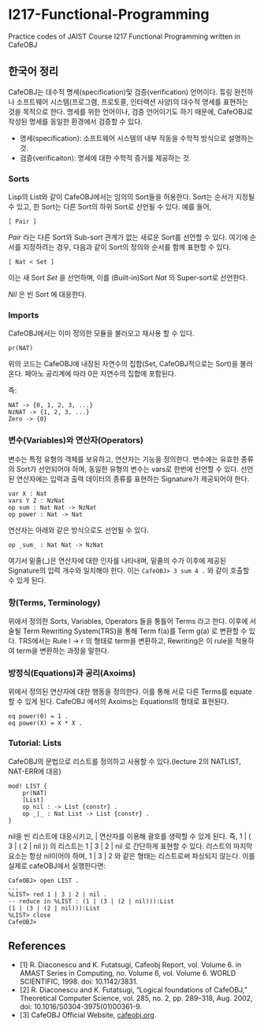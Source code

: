 # I217-Functional-Programming
Practice codes of JAIST Course I217 Functional Programming written in CafeOBJ

## 한국어 정리
CafeOBJ는 대수적 명세(specification)및 검증(verification) 언어이다. 튜링 완전하나 소프트웨어 시스템(프로그램, 프로토콜, 인터랙션 사양)의 대수적 명세를 표현하는 것을 목적으로 한다. 명세를 위한 언어이나, 검증 언어이기도 하기 때문에, CafeOBJ로 작성된 명세를 동일한 환경에서 검증할 수 있다.

* 명세(specification): 소프트웨어 시스템의 내부 작동을 수학적 방식으로 설명하는 것.
* 검증(verificaiton): 명세에 대한 수학적 증거를 제공하는 것.



### Sorts
Lisp의 List와 같이 CafeOBJ에서는 임의의 Sort들을 허용한다. Sort는 순서가 지정될 수 있고, 한 Sort는 다른 Sort의 하위 Sort로 선언될 수 있다. 예를 들어,

```
[ Pair ]
```

_Pair_ 라는 다른 Sort와 Sub-sort 관계가 없는 새로운 Sort를 선언할 수 있다. 여기에 순서를 지정하려는 경우, 다음과 같이 Sort의 정의와 순서를 함께 표현할 수 있다.

```
[ Nat < Set ]
```

이는 새 Sort _Set_ 을 선언하며, 이를 (Built-in)Sort _Nat_ 의 Super-sort로 선언한다.

_Nil_ 은 빈 Sort 에 대응한다.

### Imports
CafeOBJ에서는 이미 정의한 모듈을 불러오고 재사용 할 수 있다.

```
pr(NAT)
```

위의 코드는 CafeOBJ에 내장된 자연수의 집합(Set, CafeOBJ적으로는 Sort)을 불러온다. 페아노 공리계에 따라 0은 자연수의 집합에 포함된다.

즉:

```
NAT -> {0, 1, 2, 3, ...}
NzNAT -> {1, 2, 3, ...}
Zero -> {0}
```

### 변수(Variables)와 연산자(Operators)
변수는 특정 유형의 객체를 보유하고, 연산자는 기능을 정의한다. 변수에는 유효한 종류의 Sort가 선언되어야 하며, 동일한 유형의 변수는 vars로 한번에 선언할 수 있다. 선언된 연산자에는 입력과 출력 데이터의 종류를 표현하는 Signature가 제공되어야 한다. 

```
var X : Nat
vars Y Z : NzNat
op sum : Nat Nat -> NzNat
op power : Nat -> Nat
```

연산자는 아래와 같은 방식으로도 선언될 수 있다.

```
op _sum_ : Nat Nat -> NzNat
```

여기서 밑줄(_)은 연산자에 대한 인자를 나타내며, 밑줄의 수가 이후에 제공된 Signature의 입력 개수와 일치해야 한다. 이는 ```CafeOBJ> 3 sum 4 .``` 와 같이 호출할 수 있게 된다.

### 항(Terms, Terminology)
위에서 정의한 Sorts, Variables, Operators 들을 통틀어 Terms 라고 한다. 이후에 서술될 Term Rewriting System(TRS)을 통해 Term f(a)를 Term g(a) 로 변환할 수 있다. TRS에서는 Rule l -> r 의 형태로 term을 변환하고, Rewriting은 이 rule을 적용하여 term을 변환하는 과정을 말한다.

### 방정식(Equations)과 공리(Axoims)
위에서 정의된 연산자에 대한 행동을 정의한다. 이를 통해 서로 다른 Terms를 equate 할 수 있게 된다. CafeOBJ 에서의 Axoims는 Equations의 형태로 표현된다.

```
eq power(0) = 1 .
eq power(X) = X * X .
```

### Tutorial: Lists
CafeOBJ의 문법으로 리스트를 정의하고 사용할 수 있다.(lecture 2의 NATLIST, NAT-ERR에 대응)

```
mod! LIST {
    pr(NAT)
    [List]
    op nil : -> List {constr} .
    op _|_ : Nat List -> List {constr} .
}
```

nil을 빈 리스트에 대응시키고, | 연산자를 이용해 괄호를 생략할 수 있게 된다. 즉, 1 | ( 3 | ( 2 | nil )) 의 리스트는 1 | 3 | 2 | nil 로 간단하게 표현할 수 있다. 리스트의 마지막 요소는 항상 nil이어야 하며, 1 | 3 | 2 와 같은 형태는 리스트로써 파싱되지 않는다. 이를 실제로 cafeOBJ에서 실행한다면:

```
CafeOBJ> open LIST .
...
%LIST> red 1 | 3 | 2 | nil .
-- reduce in %LIST : (1 | (3 | (2 | nil))):List
(1 | (3 | (2 | nil))):List
%LIST> close
CafeOBJ>
```

## References
- [1] R. Diaconescu and K. Futatsugi, Cafeobj Report, vol. Volume 6. in AMAST Series in Computing, no. Volume 6, vol. Volume 6. WORLD SCIENTIFIC, 1998. doi: 10.1142/3831.
- [2] R. Diaconescu and K. Futatsugi, “Logical foundations of CafeOBJ,” Theoretical Computer Science, vol. 285, no. 2, pp. 289–318, Aug. 2002, doi: 10.1016/S0304-3975(01)00361-9.
- [3] CafeOBJ Official Website, [cafeobj.org](https://cafeobj.org/).
